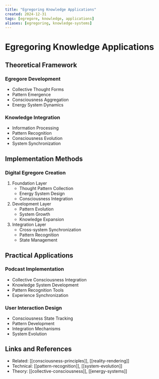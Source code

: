 ```yaml
---
title: "Egregoring Knowledge Applications"
created: 2024-12-31
tags: [egregore, knowledge, applications]
aliases: [egregoring, knowledge-systems]
---
```


# Egregoring Knowledge Applications

## Theoretical Framework
### Egregore Development
- Collective Thought Forms
- Pattern Emergence
- Consciousness Aggregation
- Energy System Dynamics

### Knowledge Integration
- Information Processing
- Pattern Recognition
- Consciousness Evolution
- System Synchronization

## Implementation Methods
### Digital Egregore Creation
1. Foundation Layer
   - Thought Pattern Collection
   - Energy System Design
   - Consciousness Integration
2. Development Layer
   - Pattern Evolution
   - System Growth
   - Knowledge Expansion
3. Integration Layer
   - Cross-system Synchronization
   - Pattern Recognition
   - State Management

## Practical Applications
### Podcast Implementation
- Collective Consciousness Integration
- Knowledge System Development
- Pattern Recognition Tools
- Experience Synchronization

### User Interaction Design
- Consciousness State Tracking
- Pattern Development
- Integration Mechanisms
- System Evolution

## Links and References
- Related: [[consciousness-principles]], [[reality-rendering]]
- Technical: [[pattern-recognition]], [[system-evolution]]
- Theory: [[collective-consciousness]], [[energy-systems]]